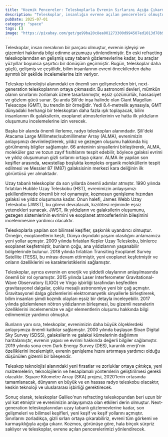 ```yaml
---
title: "Kozmik Pencereler: Teleskoplarla Evrenin Sırlarını Açığa Çıkarmak"
description: "Teleskoplar, insanlığın evrene açılan pencereleri olmuştur, böylece kozmosu incelememize ve gizemlerini çözmelerine izin vermiştir. Antik refracting teleskoplarından modern radyo ve uzay tabanlı gözlemevlerine kadar, teleskoplar yüzyıllar boyunca önemli dönüşümler geçirmiştir. Bu makale, teleskop teknolojisi alanındaki son gelişmeleri ve bilimsel bulguları keşfetmektedir, evreni ve onun birçok gizemini daha iyi anlamamıza yardımcı olan yollarını keşfetmektedir."
pubDate: 2025-07-01
category: "space"
tags: []
image: "https://pixabay.com/get/ge99ba20c8ea001273300d994507ed1013d78b97f7bd7439c298361915cecda8c8080abb4ae7fd40fb4f6ac9557097b8b56f4ecb6105c74e63a39eb2418cdffb4_640.jpg"
---
```


Teleskoplar, insan merakının bir parçası olmuştur, evrenin işleyişi ve gizemleri hakkında bilgi edinme arzumuzu yönlendirmiştir. En eski refracting teleskoplarından en gelişmiş uzay tabanlı gözlemevlerine kadar, bu araçlar yüzyıllar boyunca şaşırtıcı bir dönüşüm geçirmiştir. Bugün, teleskoplar daha güçlü, gelişmiş ve çeşitlidir, bilim insanlarının evreni öncekilerden daha ayrıntılı bir şekilde incelemelerine izin veriyor.

Teleskop teknolojisi alanındaki en önemli son gelişmelerden biri, next-generation teleskoplarının ortaya çıkmasıdır. Bu astronomi devleri, mümkün olanın sınırlarını zorlamak üzere tasarlanmıştır, eşsiz çözünürlük, hassasiyet ve gözlem gücü sunar. Şu anda Şili'de inşa halinde olan Giant Magellan Telescope (GMT), bu trendin bir örneğidir. Yedi 8.4-metrelik aynasıyla, GMT dünyadaki herhangi bir teleskoptan daha fazla ışık toplayacak, bilim insanlarının ilk galaksilerin, exoplanet atmosferlerinin ve hatta ilk yıldızların oluşumunu incelemelerine izin verecek.

Başka bir alanda önemli ilerleme, radyo teleskopları alanındadır. Şili'deki Atacama Large Millimeter/submillimeter Array (ALMA), evrenimizin anlayışımızı devrimleştirerek, yıldız ve gezegen oluşumu hakkında hiç görülmemiş bilgiler sağlamıştır. 66 anteninin sinyallerini birleştirerek, ALMA, moleküler gaz ve tozun zayıf fısıltılarını tespit edebilir, böylece galaksi evrimi ve yıldız oluşumunun gizli sırlarını ortaya çıkarır. ALMA ile yapılan son keşifler arasında, межstellар boşlukta kompleks organik moleküllerin tespit edilmesi ve Messier 87 (M87) galaksisinin merkezi kara deliğinin ilk görüntüsü yer almaktadır.

Uzay tabanlı teleskoplar da son yıllarda önemli adımlar atmıştır. 1990 yılında fırlatılan Hubble Uzay Teleskobu (HST), evrenimizin anlayışımızı şekillendirmede önemli bir rol oynamıştır, kozmosun genişleme hızından galaksi ve yıldız oluşumuna kadar. Onun halefi, James Webb Uzay Teleskobu (JWST), bu görevi devralacak, kızılötesi rejiminde eşsiz yetenekleri sunacak. JWST, ilk yıldızların ve galaksilerin oluşumunu, gezegen sistemlerinin evrimini ve exoplanet atmosferlerinin bileşimini incelenmesine yardımcı olacaktır.

Teleskoplarla yapılan son bilimsel keşifler, şaşkınlık uyandırıcı olmuştur. Örneğin, exoplanetlerin keşfi, Dünya dışındaki yaşam olasılığını anlamamıza yeni yollar açmıştır. 2009 yılında fırlatılan Kepler Uzay Teleskobu, binlerce exoplanet keşfetmiştir, bunların çoğu, ana yıldızlarının yaşanabilir bölgelerinde bulunur. 2018 yılında fırlatılan Transiting Exoplanet Survey Satellite (TESS), bu mirası devam ettirmiştir, yeni exoplanet keşfetmiştir ve onların özelliklerini ve karakteristiklerini sağlamıştır.

Teleskoplar, ayrıca evrenin en enerjik ve şiddetli olaylarının anlaşılmasında önemli bir rol oynamıştır. 2015 yılında Laser Interferometer Gravitational-Wave Observatory (LIGO) ve Virgo işbirliği tarafından keşfedilen gravitasyonel dalgalar, çoklu mesajlı astronomiye yeni bir çağ açmıştır. Gravitasyonel dalga gözlemlerini elektromanyetik sinyallerle birleştirerek, bilim insanları şimdi kozmik olayları eşsiz bir detayla inceleyebilir. 2017 yılında gözlemlenen nötron yıldızlarının birleşmesi, bu gizemli nesnelerin özelliklerini incelememize ve ağır elementlerin oluşumu hakkında bilgi edinmemize yardımcı olmuştur.

Bunların yanı sıra, teleskoplar, evrenimizin daha büyük ölçeklerdeki anlayışımıza önemli katkılar sağlamıştır. 2000 yılında başlayan Sloan Digital Sky Survey (SDSS), galaksilerin ve galaksi kümelerinin dağılımını haritalamıştır, evrenin yapısı ve evrimi hakkında değerli bilgiler sağlamıştır. 2019 yılında sona eren Dark Energy Survey (DES), karanlık enerji’nin özelliklerini incelemiştir, evrenin genişleme hızını artırmaya yardımcı olduğu düşünülen gizemli bir bileşendir.

Teleskop teknolojisi alanındaki yeni fırsatlar ve zorluklar ortaya çıktıkça, yeni malzemelerin, teknolojilerin ve hesaplamalı yöntemlerin geliştirilmesi gerekli olacaktır. Square Kilometre Array (SKA) projesi, 2020'lerin ortasında tamamlanacak, dünyanın en büyük ve en hassas radyo teleskobu olacaktır, keskin teknoloji ve uluslararası işbirliği gerektirecek.

Sonuç olarak, teleskoplar Galileo'nun refracting teleskopundan beri uzun bir yol kat etmiştir ve evrenimizin anlayışımıza olan etkileri derin olmuştur. Next-generation teleskoplarından uzay tabanlı gözlemevlerine kadar, son gelişmeleri ve bilimsel keşifleri, yeni keşif ve keşif yollarını açmıştır. Sınırlarını zorladıkça, gizli sırları ortaya çıkarabiliriz, evreni tüm görkemi ve karmaşıklığıyla açığa çıkarır. Kozmos, görünüşe göre, hala birçok sürpriz saklıyor ve teleskoplar, evrene açılan pencerelerimizi yönlendirecek.